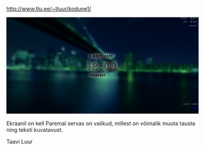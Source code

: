 http://www.tlu.ee/~tluur/kodune1/

![](img/gitPc.jpg)

Ekraanil on kell
Paremal servas on valikud, millest on võimalik muuta tausta ning teksti kuvatavust.

Taavi Luur
